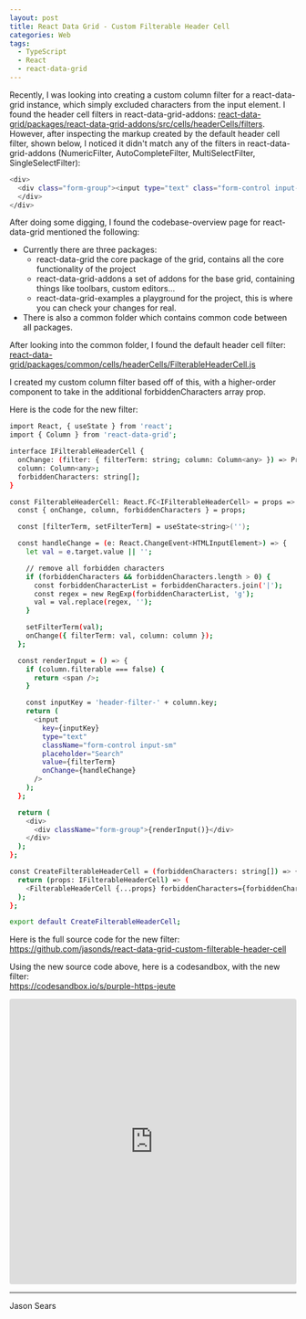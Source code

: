 ```yaml
---
layout: post
title: React Data Grid - Custom Filterable Header Cell
categories: Web
tags:
  - TypeScript
  - React
  - react-data-grid
---
```


Recently, I was looking into creating a custom column filter for a react-data-grid instance, which simply excluded characters from the input element. I found the header cell filters in react-data-grid-addons: <a href="https://github.com/adazzle/react-data-grid/tree/master/packages/react-data-grid-addons/src/cells/headerCells/filters">react-data-grid/packages/react-data-grid-addons/src/cells/headerCells/filters</a>. However, after inspecting the markup created by the default header cell filter, shown below, I noticed it didn't match any of the filters in react-data-grid-addons (NumericFilter, AutoCompleteFilter, MultiSelectFilter, SingleSelectFilter):

```bash
<div>
  <div class="form-group"><input type="text" class="form-control input-sm" placeholder="Search" value="">
  </div>
</div>
```

After doing some digging, I found the codebase-overview page for react-data-grid mentioned the following:
+ Currently there are three packages:
    + react-data-grid the core package of the grid, contains all the core functionality of the project
    + react-data-grid-addons a set of addons for the base grid, containing things like toolbars, custom editors...
    + react-data-grid-examples a playground for the project, this is where you can check your changes for real.
+ There is also a common folder which contains common code between all packages.

After looking into the common folder, I found the default header cell filter:  
<a href="https://github.com/adazzle/react-data-grid/blob/master/packages/common/cells/headerCells/FilterableHeaderCell.js">react-data-grid/packages/common/cells/headerCells/FilterableHeaderCell.js</a>

I created my custom column filter based off of this, with a higher-order component to take in the additional forbiddenCharacters array prop.

Here is the code for the new filter:
```bash
import React, { useState } from 'react';
import { Column } from 'react-data-grid';

interface IFilterableHeaderCell {
  onChange: (filter: { filterTerm: string; column: Column<any> }) => Promise<void>;
  column: Column<any>;
  forbiddenCharacters: string[];
}

const FilterableHeaderCell: React.FC<IFilterableHeaderCell> = props => {
  const { onChange, column, forbiddenCharacters } = props;

  const [filterTerm, setFilterTerm] = useState<string>('');

  const handleChange = (e: React.ChangeEvent<HTMLInputElement>) => {
    let val = e.target.value || '';

    // remove all forbidden characters
    if (forbiddenCharacters && forbiddenCharacters.length > 0) {
      const forbiddenCharacterList = forbiddenCharacters.join('|');
      const regex = new RegExp(forbiddenCharacterList, 'g');
      val = val.replace(regex, '');
    }

    setFilterTerm(val);
    onChange({ filterTerm: val, column: column });
  };

  const renderInput = () => {
    if (column.filterable === false) {
      return <span />;
    }

    const inputKey = 'header-filter-' + column.key;
    return (
      <input
        key={inputKey}
        type="text"
        className="form-control input-sm"
        placeholder="Search"
        value={filterTerm}
        onChange={handleChange}
      />
    );
  };

  return (
    <div>
      <div className="form-group">{renderInput()}</div>
    </div>
  );
};

const CreateFilterableHeaderCell = (forbiddenCharacters: string[]) => {
  return (props: IFilterableHeaderCell) => (
    <FilterableHeaderCell {...props} forbiddenCharacters={forbiddenCharacters} />
  );
};

export default CreateFilterableHeaderCell;
```

Here is the full source code for the new filter:  
<a href="https://github.com/jasonds/react-data-grid-custom-filterable-header-cell">https://github.com/jasonds/react-data-grid-custom-filterable-header-cell</a>

Using the new source code above, here is a codesandbox, with the new filter:  
<a href="https://codesandbox.io/s/purple-https-jeute">https://codesandbox.io/s/purple-https-jeute</a>
<iframe
  src="https://codesandbox.io/embed/purple-https-jeute?fontsize=14&hidenavigation=1&theme=dark"
  style="width:100%; height:500px; border:0; border-radius: 4px; overflow:hidden;"
  title="purple-https-jeute"
  allow="accelerometer; ambient-light-sensor; camera; encrypted-media; geolocation; gyroscope; hid; microphone; midi; payment; usb; vr"
  sandbox="allow-forms allow-modals allow-popups allow-presentation allow-same-origin allow-scripts"
>
</iframe>

---

Jason Sears
